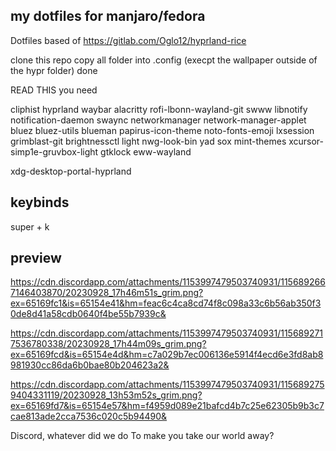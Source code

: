 ## my dotfiles for manjaro/fedora

Dotfiles
based of https://gitlab.com/Oglo12/hyprland-rice

clone this repo
copy all folder into .config (execpt the wallpaper outside of the hypr folder)
done


READ THIS
you need 

cliphist
hyprland
waybar
alacritty
rofi-lbonn-wayland-git
swww
libnotify
notification-daemon
swaync
networkmanager
network-manager-applet
bluez
bluez-utils
blueman
papirus-icon-theme
noto-fonts-emoji
lxsession
grimblast-git
brightnessctl
light
nwg-look-bin
yad
sox
mint-themes
xcursor-simp1e-gruvbox-light
gtklock
eww-wayland

xdg-desktop-portal-hyprland

## keybinds
super + k 

## preview
https://cdn.discordapp.com/attachments/1153997479503740931/1156892667146403870/20230928_17h46m51s_grim.png?ex=65169fc1&is=65154e41&hm=feac6c4ca8cd74f8c098a33c6b56ab350f30de8d41a58cdb0640f4be55b7939c&


https://cdn.discordapp.com/attachments/1153997479503740931/1156892717536780338/20230928_17h44m09s_grim.png?ex=65169fcd&is=65154e4d&hm=c7a029b7ec006136e5914f4ecd6e3fd8ab8981930cc86da6b0bae80b204623a2&


https://cdn.discordapp.com/attachments/1153997479503740931/1156892759404331119/20230928_13h53m52s_grim.png?ex=65169fd7&is=65154e57&hm=f4959d089e21bafcd4b7c25e62305b9b3c7cae813ade2cca7536c020c5b94490&

Discord, whatever did we do
To make you take our world away?

